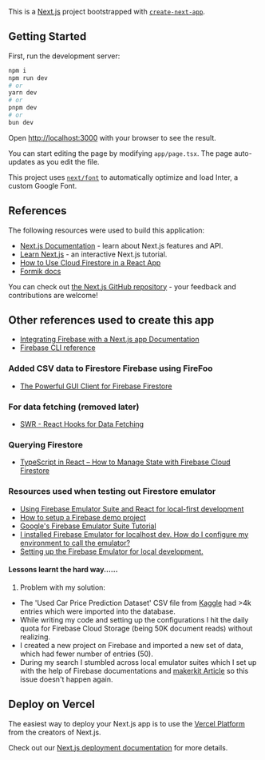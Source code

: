 This is a [Next.js](https://nextjs.org/) project bootstrapped with [`create-next-app`](https://github.com/vercel/next.js/tree/canary/packages/create-next-app).

## Getting Started

First, run the development server:

```bash
npm i
npm run dev
# or
yarn dev
# or
pnpm dev
# or
bun dev
```

Open [http://localhost:3000](http://localhost:3000) with your browser to see the result.

You can start editing the page by modifying `app/page.tsx`. The page auto-updates as you edit the file.

This project uses [`next/font`](https://nextjs.org/docs/basic-features/font-optimization) to automatically optimize and load Inter, a custom Google Font.

## References

The following resources were used to build this application:

- [Next.js Documentation](https://nextjs.org/docs) - learn about Next.js features and API.
- [Learn Next.js](https://nextjs.org/learn) - an interactive Next.js tutorial.
- [How to Use Cloud Firestore in a React App](https://www.freecodecamp.org/news/how-to-use-the-firebase-database-in-react/)
- [Formik docs](https://formik.org/)

You can check out [the Next.js GitHub repository](https://github.com/vercel/next.js/) - your feedback and contributions are welcome!

## Other references used to create this app

- [Integrating Firebase with a Next.js app Documentation](https://firebase.google.com/codelabs/firebase-nextjs#0)
- [Firebase CLI reference](https://firebase.google.com/docs/cli#install_the_firebase_cli)

### Added CSV data to Firestore Firebase using FireFoo

- [The Powerful GUI Client for Firebase Firestore](https://www.firefoo.app/docs/firestore-export-import/import-csv-into-collection)

### For data fetching (removed later)

- [SWR - React Hooks for Data Fetching](https://swr.vercel.app/)

### Querying Firestore

- [TypeScript in React – How to Manage State with Firebase Cloud Firestore](https://www.freecodecamp.org/news/how-to-manage-state-in-react-apps-with-firebase-cloud-firestore/#howtocreateyourtodolistmarkup)

### Resources used when testing out Firestore emulator

- [Using Firebase Emulator Suite and React for local-first development](https://blog.logrocket.com/using-firebase-emulator-suite-and-react-for-local-first-development/)
- [How to setup a Firebase demo project](https://stackoverflow.com/questions/67781589/how-to-setup-a-firebase-demo-project/68466383#68466383)
- [Google's Firebase Emulator Suite Tutorial](https://firebase.google.com/docs/emulator-suite)
- [I installed Firebase Emulator for localhost dev. How do I configure my environment to call the emulator?](https://www.reddit.com/r/Firebase/comments/163xt93/i_installed_firebase_emulator_for_localhost_dev/)
- [Setting up the Firebase Emulator for local development.](https://medium.com/@jalomechirwa/setting-up-the-firebase-emulator-for-local-development-f2277c53bc18)

#### Lessons learnt the hard way......

1. Problem with my solution:

- The 'Used Car Price Prediction Dataset' CSV file from [Kaggle](https://www.kaggle.com/datasets/taeefnajib/used-car-price-prediction-dataset?datasetId=3742543) had >4k entries which were imported into the database.
- While writing my code and setting up the configurations I hit the daily quota for Firebase Cloud Storage (being 50K document reads) without realizing.
- I created a new project on Firebase and imported a new set of data, which had fewer number of entries (50).
- During my search I stumbled across local emulator suites which I set up with the help of Firebase documentations and [makerkit Article](https://makerkit.dev/blog/tutorials/setting-up-firebase-emulators-nextjs) so this issue doesn't happen again.

## Deploy on Vercel

The easiest way to deploy your Next.js app is to use the [Vercel Platform](https://vercel.com/new?utm_medium=default-template&filter=next.js&utm_source=create-next-app&utm_campaign=create-next-app-readme) from the creators of Next.js.

Check out our [Next.js deployment documentation](https://nextjs.org/docs/deployment) for more details.
